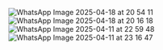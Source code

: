 ![WhatsApp Image 2025-04-18 at 20 54 11](https://github.com/user-attachments/assets/2f86f6c6-208d-4746-8686-61aba4d30c32)
![WhatsApp Image 2025-04-18 at 20 16 18](https://github.com/user-attachments/assets/bd29a07f-4cf9-4255-bb43-83fb5b17ac86)
![WhatsApp Image 2025-04-11 at 22 59 48](https://github.com/user-attachments/assets/edea1080-33e5-4291-bedc-86519ea47e4e)
![WhatsApp Image 2025-04-11 at 23 16 47](https://github.com/user-attachments/assets/98ae7281-caa9-47de-a6a6-630481d6cc85)
